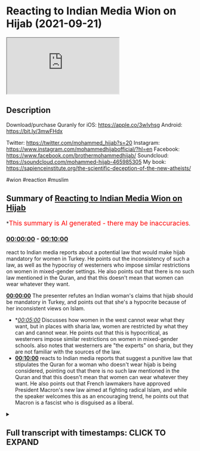 # Reacting to Indian Media Wion on Hijab (2021-09-21)

<iframe loading='lazy' src='https://www.youtube.com/embed/c_QwdFONeoQ'></iframe>

## Description

Download/purchase Quranly for iOS: https://apple.co/3wIyhsg Android: https://bit.ly/3mwFHdx

Twitter: https://twitter.com/mohammed_hijab?s=20
Instagram: https://www.instagram.com/mohammedhijabofficial/?hl=en
Facebook: https://www.facebook.com/brothermohammedhijab/
Soundcloud: https://soundcloud.com/mohammed-hijab-465985305
My book: https://sapienceinstitute.org/the-scientific-deception-of-the-new-atheists/

#wion #reaction #muslim

## Summary of [Reacting to Indian Media Wion on Hijab](https://www.youtube.com/watch?v=c_QwdFONeoQ)


*<span style="color:red; font-size:125%">This summary is AI generated - there may be inaccuracies</span>.

### [00:00:00](https://www.youtube.com/watch?v=c_QwdFONeoQ&t=0) - [00:10:00](https://www.youtube.com/watch?v=c_QwdFONeoQ&t=600)

react to Indian media reports about a potential law that would make hijab mandatory for women in Turkey. He points out the inconsistency of such a law, as well as the hypocrisy of westerners who impose similar restrictions on women in mixed-gender settings. He also points out that there is no such law mentioned in the Quran, and that this doesn't mean that women can wear whatever they want.

**[00:00:00](https://www.youtube.com/watch?v=c_QwdFONeoQ&t=0)** The presenter refutes an Indian woman's claims that hijab should be mandatory in Turkey, and points out that she's a hypocrite because of her inconsistent views on Islam.
* **[00:05:00](https://www.youtube.com/watch?v=c_QwdFONeoQ&t=300)* Discusses how women in the west cannot wear what they want, but in places with sharia law, women are restricted by what they can and cannot wear. He points out that this is hypocritical, as westerners impose similar restrictions on women in mixed-gender schools. also notes that westerners are "the experts" on sharia, but they are not familiar with the sources of the law.
* **[00:10:00](https://www.youtube.com/watch?v=c_QwdFONeoQ&t=600)** reacts to Indian media reports that suggest a punitive law that stipulates the Quran for a woman who doesn't wear hijab is being considered, pointing out that there is no such law mentioned in the Quran and that this doesn't mean that women can wear whatever they want. He also points out that French lawmakers have approved President Macron's new law aimed at fighting radical Islam, and while the speaker welcomes this as an encouraging trend, he points out that Macron is a fascist who is disguised as a liberal.

<details><summary><h2>Full transcript with timestamps: CLICK TO EXPAND</h2></summary>

[0:00:00](https://youtu.be/c_QwdFONeoQ?t=0) [Music]  
[0:00:05](https://youtu.be/c_QwdFONeoQ?t=5) go to quranilli.app inshallah the app  
[0:00:07](https://youtu.be/c_QwdFONeoQ?t=7) tracks versus pages and time spent  
[0:00:10](https://youtu.be/c_QwdFONeoQ?t=10) reading and the verses to pages function  
[0:00:12](https://youtu.be/c_QwdFONeoQ?t=12) takes you from reading a few verses a  
[0:00:14](https://youtu.be/c_QwdFONeoQ?t=14) day to a few pages a day this project is  
[0:00:17](https://youtu.be/c_QwdFONeoQ?t=17) for the real enthusiasts if there's  
[0:00:19](https://youtu.be/c_QwdFONeoQ?t=19) enough of us out there this will become  
[0:00:21](https://youtu.be/c_QwdFONeoQ?t=21) the future of quran apps and support the  
[0:00:24](https://youtu.be/c_QwdFONeoQ?t=24) project if you can inshaallah may allah  
[0:00:26](https://youtu.be/c_QwdFONeoQ?t=26) bless all of you jazakallahu  
[0:00:32](https://youtu.be/c_QwdFONeoQ?t=32) um a lot of people have been contacting  
[0:00:33](https://youtu.be/c_QwdFONeoQ?t=33) me especially from the subcontinent in  
[0:00:35](https://youtu.be/c_QwdFONeoQ?t=35) india pakistan and these kinds of  
[0:00:36](https://youtu.be/c_QwdFONeoQ?t=36) countries  
[0:00:38](https://youtu.be/c_QwdFONeoQ?t=38) masha'allah you know really appreciate  
[0:00:40](https://youtu.be/c_QwdFONeoQ?t=40) your support  
[0:00:41](https://youtu.be/c_QwdFONeoQ?t=41) um  
[0:00:42](https://youtu.be/c_QwdFONeoQ?t=42) to tell me that you know you should do a  
[0:00:44](https://youtu.be/c_QwdFONeoQ?t=44) lot more refutations of these kinds of  
[0:00:46](https://youtu.be/c_QwdFONeoQ?t=46) people like we on the the presenter that  
[0:00:47](https://youtu.be/c_QwdFONeoQ?t=47) i refuted in the previous uh  
[0:00:49](https://youtu.be/c_QwdFONeoQ?t=49) in the in the previous video i'll be  
[0:00:51](https://youtu.be/c_QwdFONeoQ?t=51) honest with you  
[0:00:52](https://youtu.be/c_QwdFONeoQ?t=52) um  
[0:00:54](https://youtu.be/c_QwdFONeoQ?t=54) she's a very easy target she was and the  
[0:00:56](https://youtu.be/c_QwdFONeoQ?t=56) entire organization were very easy and i  
[0:00:58](https://youtu.be/c_QwdFONeoQ?t=58) think to myself do these people even  
[0:01:00](https://youtu.be/c_QwdFONeoQ?t=60) think about what they're saying before  
[0:01:02](https://youtu.be/c_QwdFONeoQ?t=62) they say it because what i'm going to  
[0:01:04](https://youtu.be/c_QwdFONeoQ?t=64) present to you today  
[0:01:06](https://youtu.be/c_QwdFONeoQ?t=66) is pathetic it's really pathetic you'll  
[0:01:08](https://youtu.be/c_QwdFONeoQ?t=68) remember in the previous episode  
[0:01:10](https://youtu.be/c_QwdFONeoQ?t=70) that one of her main concerns if you  
[0:01:12](https://youtu.be/c_QwdFONeoQ?t=72) want to put it in that language  
[0:01:14](https://youtu.be/c_QwdFONeoQ?t=74) with the taliban taking control  
[0:01:16](https://youtu.be/c_QwdFONeoQ?t=76) or other countries in the in general  
[0:01:19](https://youtu.be/c_QwdFONeoQ?t=79) actually  
[0:01:20](https://youtu.be/c_QwdFONeoQ?t=80) was  
[0:01:21](https://youtu.be/c_QwdFONeoQ?t=81) um this uh women being forced to wear  
[0:01:24](https://youtu.be/c_QwdFONeoQ?t=84) hijab or head covering and so on in  
[0:01:25](https://youtu.be/c_QwdFONeoQ?t=85) afghanistan  
[0:01:27](https://youtu.be/c_QwdFONeoQ?t=87) now we'll talk about that and the  
[0:01:29](https://youtu.be/c_QwdFONeoQ?t=89) legitimacy of that or lack thereof  
[0:01:31](https://youtu.be/c_QwdFONeoQ?t=91) in a bit but before we do that i just  
[0:01:34](https://youtu.be/c_QwdFONeoQ?t=94) want you guys to see  
[0:01:37](https://youtu.be/c_QwdFONeoQ?t=97) this particular video where she's  
[0:01:39](https://youtu.be/c_QwdFONeoQ?t=99) talking about  
[0:01:41](https://youtu.be/c_QwdFONeoQ?t=101) ataturk let's see what she says not too  
[0:01:44](https://youtu.be/c_QwdFONeoQ?t=104) long ago turkey used to be a modern and  
[0:01:46](https://youtu.be/c_QwdFONeoQ?t=106) secular state an islamic republic with a  
[0:01:48](https://youtu.be/c_QwdFONeoQ?t=108) progressive approach thanks to the  
[0:01:50](https://youtu.be/c_QwdFONeoQ?t=110) policies of mustafa kamal  
[0:01:54](https://youtu.be/c_QwdFONeoQ?t=114) the father of modern day turkey a  
[0:01:56](https://youtu.be/c_QwdFONeoQ?t=116) reformer who brought his country at par  
[0:01:58](https://youtu.be/c_QwdFONeoQ?t=118) with the european world he replaced  
[0:02:01](https://youtu.be/c_QwdFONeoQ?t=121) arabic with the latin script the islamic  
[0:02:03](https://youtu.be/c_QwdFONeoQ?t=123) calendar with the western calendar  
[0:02:05](https://youtu.be/c_QwdFONeoQ?t=125) mosques were under state control faith  
[0:02:08](https://youtu.be/c_QwdFONeoQ?t=128) was a private matter christians and jews  
[0:02:10](https://youtu.be/c_QwdFONeoQ?t=130) could freely worship their gods in  
[0:02:12](https://youtu.be/c_QwdFONeoQ?t=132) turkey turkish men were forbidden from  
[0:02:14](https://youtu.be/c_QwdFONeoQ?t=134) wearing a headgear turkish women  
[0:02:16](https://youtu.be/c_QwdFONeoQ?t=136) forbidden from wearing head scarves but  
[0:02:18](https://youtu.be/c_QwdFONeoQ?t=138) the turkey of today is very different  
[0:02:21](https://youtu.be/c_QwdFONeoQ?t=141) now turkey is ruled by a leader who  
[0:02:23](https://youtu.be/c_QwdFONeoQ?t=143) wants to take his country back to its  
[0:02:25](https://youtu.be/c_QwdFONeoQ?t=145) ottoman ambitions  
[0:02:27](https://youtu.be/c_QwdFONeoQ?t=147) i was listening to this thinking is this  
[0:02:28](https://youtu.be/c_QwdFONeoQ?t=148) woman for real  
[0:02:30](https://youtu.be/c_QwdFONeoQ?t=150) is this woman for real she mentioned a  
[0:02:33](https://youtu.be/c_QwdFONeoQ?t=153) few things  
[0:02:34](https://youtu.be/c_QwdFONeoQ?t=154) the ataturk dumb in his premiership  
[0:02:38](https://youtu.be/c_QwdFONeoQ?t=158) and one of those things was that he  
[0:02:40](https://youtu.be/c_QwdFONeoQ?t=160) banned hijab  
[0:02:42](https://youtu.be/c_QwdFONeoQ?t=162) and i want to say something  
[0:02:44](https://youtu.be/c_QwdFONeoQ?t=164) the silence  
[0:02:45](https://youtu.be/c_QwdFONeoQ?t=165) is deafening  
[0:02:48](https://youtu.be/c_QwdFONeoQ?t=168) the acquiescence  
[0:02:50](https://youtu.be/c_QwdFONeoQ?t=170) is clear  
[0:02:51](https://youtu.be/c_QwdFONeoQ?t=171) and in fact the tone was encouraging  
[0:02:53](https://youtu.be/c_QwdFONeoQ?t=173) from your perspective  
[0:02:55](https://youtu.be/c_QwdFONeoQ?t=175) why when it comes to  
[0:02:57](https://youtu.be/c_QwdFONeoQ?t=177) a nationalist secularist  
[0:03:00](https://youtu.be/c_QwdFONeoQ?t=180) if your paradigm  
[0:03:02](https://youtu.be/c_QwdFONeoQ?t=182) is a liberal one  
[0:03:04](https://youtu.be/c_QwdFONeoQ?t=184) do you not comment in a negative manner  
[0:03:08](https://youtu.be/c_QwdFONeoQ?t=188) do not condemn  
[0:03:12](https://youtu.be/c_QwdFONeoQ?t=192) banning or restrictions  
[0:03:15](https://youtu.be/c_QwdFONeoQ?t=195) to clothe  
[0:03:16](https://youtu.be/c_QwdFONeoQ?t=196) to clothing especially women women's  
[0:03:18](https://youtu.be/c_QwdFONeoQ?t=198) clothing but when it comes to the  
[0:03:20](https://youtu.be/c_QwdFONeoQ?t=200) islamic discourse you do exactly that  
[0:03:24](https://youtu.be/c_QwdFONeoQ?t=204) this already reveals to me  
[0:03:26](https://youtu.be/c_QwdFONeoQ?t=206) that you are a hypocrite  
[0:03:28](https://youtu.be/c_QwdFONeoQ?t=208) you are an absolute hypocrite it's not a  
[0:03:31](https://youtu.be/c_QwdFONeoQ?t=211) matter  
[0:03:32](https://youtu.be/c_QwdFONeoQ?t=212) of moral consistency here  
[0:03:35](https://youtu.be/c_QwdFONeoQ?t=215) it is a matter of  
[0:03:37](https://youtu.be/c_QwdFONeoQ?t=217) strategic consistency  
[0:03:39](https://youtu.be/c_QwdFONeoQ?t=219) in fact you have just fell  
[0:03:42](https://youtu.be/c_QwdFONeoQ?t=222) face-first  
[0:03:44](https://youtu.be/c_QwdFONeoQ?t=224) into an intellectual ditch you're  
[0:03:46](https://youtu.be/c_QwdFONeoQ?t=226) embarrassing yourself  
[0:03:49](https://youtu.be/c_QwdFONeoQ?t=229) this is absolutely shocking  
[0:03:53](https://youtu.be/c_QwdFONeoQ?t=233) i can't believe it almost to be honest  
[0:03:55](https://youtu.be/c_QwdFONeoQ?t=235) i'm lost for words but i must say  
[0:03:58](https://youtu.be/c_QwdFONeoQ?t=238) the problem is the notion in the first  
[0:04:00](https://youtu.be/c_QwdFONeoQ?t=240) place  
[0:04:01](https://youtu.be/c_QwdFONeoQ?t=241) that a woman  
[0:04:02](https://youtu.be/c_QwdFONeoQ?t=242) in the west even  
[0:04:04](https://youtu.be/c_QwdFONeoQ?t=244) has any  
[0:04:06](https://youtu.be/c_QwdFONeoQ?t=246) or every right to wear whatever she  
[0:04:08](https://youtu.be/c_QwdFONeoQ?t=248) wants  
[0:04:09](https://youtu.be/c_QwdFONeoQ?t=249) this is a false notion  
[0:04:10](https://youtu.be/c_QwdFONeoQ?t=250) and it can be proven or disproven i  
[0:04:13](https://youtu.be/c_QwdFONeoQ?t=253) should say with the easiest  
[0:04:16](https://youtu.be/c_QwdFONeoQ?t=256) of introspection  
[0:04:17](https://youtu.be/c_QwdFONeoQ?t=257) if i say for example  
[0:04:20](https://youtu.be/c_QwdFONeoQ?t=260) if a woman wears a bikini in the bank  
[0:04:23](https://youtu.be/c_QwdFONeoQ?t=263) okay look we've been living i've been  
[0:04:25](https://youtu.be/c_QwdFONeoQ?t=265) living here all my life i'm a westerner  
[0:04:27](https://youtu.be/c_QwdFONeoQ?t=267) what's your name i don't know prakash  
[0:04:29](https://youtu.be/c_QwdFONeoQ?t=269) whatever your name is sorry to say i  
[0:04:30](https://youtu.be/c_QwdFONeoQ?t=270) don't know your name yeah but i'm a  
[0:04:32](https://youtu.be/c_QwdFONeoQ?t=272) westerner  
[0:04:33](https://youtu.be/c_QwdFONeoQ?t=273) i've been educated in the west and i've  
[0:04:35](https://youtu.be/c_QwdFONeoQ?t=275) been an educator in the west i don't  
[0:04:37](https://youtu.be/c_QwdFONeoQ?t=277) want you to worship me now please don't  
[0:04:39](https://youtu.be/c_QwdFONeoQ?t=279) worship me  
[0:04:40](https://youtu.be/c_QwdFONeoQ?t=280) okay because i know you worship  
[0:04:42](https://youtu.be/c_QwdFONeoQ?t=282) the creation  
[0:04:44](https://youtu.be/c_QwdFONeoQ?t=284) not the creator was a lot of your people  
[0:04:46](https://youtu.be/c_QwdFONeoQ?t=286) they worship the creation aside from the  
[0:04:48](https://youtu.be/c_QwdFONeoQ?t=288) creator i don't want to go to bombay and  
[0:04:50](https://youtu.be/c_QwdFONeoQ?t=290) see like a statue of the great hijab  
[0:04:52](https://youtu.be/c_QwdFONeoQ?t=292) there  
[0:04:54](https://youtu.be/c_QwdFONeoQ?t=294) muhammad the learned hijab there i don't  
[0:04:56](https://youtu.be/c_QwdFONeoQ?t=296) want to see this  
[0:04:58](https://youtu.be/c_QwdFONeoQ?t=298) so please don't worship  
[0:05:00](https://youtu.be/c_QwdFONeoQ?t=300) but i've been uneducated i've been  
[0:05:02](https://youtu.be/c_QwdFONeoQ?t=302) educated there in the west  
[0:05:04](https://youtu.be/c_QwdFONeoQ?t=304) and i've been an educator here in the  
[0:05:06](https://youtu.be/c_QwdFONeoQ?t=306) west for some time and i can tell you  
[0:05:08](https://youtu.be/c_QwdFONeoQ?t=308) from my experience and i think people  
[0:05:10](https://youtu.be/c_QwdFONeoQ?t=310) will share this experience here in the  
[0:05:12](https://youtu.be/c_QwdFONeoQ?t=312) west  
[0:05:14](https://youtu.be/c_QwdFONeoQ?t=314) and that in fact  
[0:05:15](https://youtu.be/c_QwdFONeoQ?t=315) women can't wear what they want  
[0:05:17](https://youtu.be/c_QwdFONeoQ?t=317) i mean a woman cannot wear a bikini in  
[0:05:19](https://youtu.be/c_QwdFONeoQ?t=319) the bank now she might be able to get  
[0:05:21](https://youtu.be/c_QwdFONeoQ?t=321) away with it i mean i don't think  
[0:05:22](https://youtu.be/c_QwdFONeoQ?t=322) anyone's stopping maybe the police will  
[0:05:23](https://youtu.be/c_QwdFONeoQ?t=323) come i don't know  
[0:05:24](https://youtu.be/c_QwdFONeoQ?t=324) but i can tell you for a fact that a  
[0:05:26](https://youtu.be/c_QwdFONeoQ?t=326) woman cannot wear a bikini  
[0:05:29](https://youtu.be/c_QwdFONeoQ?t=329) in a school  
[0:05:31](https://youtu.be/c_QwdFONeoQ?t=331) now if she works in a secondary school  
[0:05:33](https://youtu.be/c_QwdFONeoQ?t=333) uh she i mean i've been in schools where  
[0:05:35](https://youtu.be/c_QwdFONeoQ?t=335) women have been told not to have a lot  
[0:05:36](https://youtu.be/c_QwdFONeoQ?t=336) cleavage hanging out if she's teaching  
[0:05:38](https://youtu.be/c_QwdFONeoQ?t=338) you a 10-11 why because it will distract  
[0:05:40](https://youtu.be/c_QwdFONeoQ?t=340) the students this is very fair or you  
[0:05:43](https://youtu.be/c_QwdFONeoQ?t=343) could say a common  
[0:05:45](https://youtu.be/c_QwdFONeoQ?t=345) policy  
[0:05:46](https://youtu.be/c_QwdFONeoQ?t=346) you cannot imagine it's inconceivable  
[0:05:49](https://youtu.be/c_QwdFONeoQ?t=349) that women will wear bikinis to work in  
[0:05:51](https://youtu.be/c_QwdFONeoQ?t=351) a school or in a corporate even  
[0:05:53](https://youtu.be/c_QwdFONeoQ?t=353) corporate environments  
[0:05:56](https://youtu.be/c_QwdFONeoQ?t=356) and in fact they'll probably be sent  
[0:05:57](https://youtu.be/c_QwdFONeoQ?t=357) home  
[0:05:58](https://youtu.be/c_QwdFONeoQ?t=358) i guarantee you they'll be sent home  
[0:06:01](https://youtu.be/c_QwdFONeoQ?t=361) women that go  
[0:06:03](https://youtu.be/c_QwdFONeoQ?t=363) to corporate environments or secondary  
[0:06:05](https://youtu.be/c_QwdFONeoQ?t=365) schools or university places or  
[0:06:08](https://youtu.be/c_QwdFONeoQ?t=368) hospitals or any of those places which  
[0:06:10](https://youtu.be/c_QwdFONeoQ?t=370) are  
[0:06:11](https://youtu.be/c_QwdFONeoQ?t=371) we're talking about tens of millions of  
[0:06:12](https://youtu.be/c_QwdFONeoQ?t=372) women here just in the uk a population  
[0:06:14](https://youtu.be/c_QwdFONeoQ?t=374) of i don't know 70 something million  
[0:06:17](https://youtu.be/c_QwdFONeoQ?t=377) they will be sent home if they wear  
[0:06:19](https://youtu.be/c_QwdFONeoQ?t=379) those clothes they have uniform they  
[0:06:20](https://youtu.be/c_QwdFONeoQ?t=380) have to wear  
[0:06:22](https://youtu.be/c_QwdFONeoQ?t=382) and it will be seen as inappropriate  
[0:06:24](https://youtu.be/c_QwdFONeoQ?t=384) and public exposure  
[0:06:27](https://youtu.be/c_QwdFONeoQ?t=387) but why can the same woman  
[0:06:29](https://youtu.be/c_QwdFONeoQ?t=389) go to a beach and wear the bikini and  
[0:06:31](https://youtu.be/c_QwdFONeoQ?t=391) there's no issue i mean who gets to set  
[0:06:33](https://youtu.be/c_QwdFONeoQ?t=393) these guidelines have you ever thought  
[0:06:34](https://youtu.be/c_QwdFONeoQ?t=394) about it have you ever thought about who  
[0:06:37](https://youtu.be/c_QwdFONeoQ?t=397) gets to set these societal conventions  
[0:06:40](https://youtu.be/c_QwdFONeoQ?t=400) why is it acceptable in the beach but  
[0:06:42](https://youtu.be/c_QwdFONeoQ?t=402) and  
[0:06:43](https://youtu.be/c_QwdFONeoQ?t=403) it's not and on the roadsides or in a  
[0:06:45](https://youtu.be/c_QwdFONeoQ?t=405) park but it's not acceptable in a bank  
[0:06:47](https://youtu.be/c_QwdFONeoQ?t=407) or a hospital or in a school  
[0:06:50](https://youtu.be/c_QwdFONeoQ?t=410) you could give me a reason you tell me  
[0:06:52](https://youtu.be/c_QwdFONeoQ?t=412) well because one will cause a  
[0:06:53](https://youtu.be/c_QwdFONeoQ?t=413) distraction  
[0:06:54](https://youtu.be/c_QwdFONeoQ?t=414) okay  
[0:06:55](https://youtu.be/c_QwdFONeoQ?t=415) well maybe if if wearing such clothing  
[0:06:59](https://youtu.be/c_QwdFONeoQ?t=419) causes a distraction the question is at  
[0:07:02](https://youtu.be/c_QwdFONeoQ?t=422) what point does it stop causing a  
[0:07:03](https://youtu.be/c_QwdFONeoQ?t=423) distraction  
[0:07:05](https://youtu.be/c_QwdFONeoQ?t=425) and where does the line where is the  
[0:07:07](https://youtu.be/c_QwdFONeoQ?t=427) line drawn what a woman where is the  
[0:07:09](https://youtu.be/c_QwdFONeoQ?t=429) miniskirt in a corporate environment  
[0:07:10](https://youtu.be/c_QwdFONeoQ?t=430) doesn't that cause some kind of  
[0:07:11](https://youtu.be/c_QwdFONeoQ?t=431) distraction are the hormones hormone  
[0:07:14](https://youtu.be/c_QwdFONeoQ?t=434) levels of men  
[0:07:15](https://youtu.be/c_QwdFONeoQ?t=435) that much drastically different  
[0:07:18](https://youtu.be/c_QwdFONeoQ?t=438) or that the behavior of such men will be  
[0:07:20](https://youtu.be/c_QwdFONeoQ?t=440) completely different  
[0:07:21](https://youtu.be/c_QwdFONeoQ?t=441) in corporate environments to hospitals  
[0:07:24](https://youtu.be/c_QwdFONeoQ?t=444) to to this but who gets to who gets to  
[0:07:26](https://youtu.be/c_QwdFONeoQ?t=446) sorry to say  
[0:07:28](https://youtu.be/c_QwdFONeoQ?t=448) set those cultural conventions  
[0:07:30](https://youtu.be/c_QwdFONeoQ?t=450) i tell you gets to do it for the most  
[0:07:32](https://youtu.be/c_QwdFONeoQ?t=452) part  
[0:07:33](https://youtu.be/c_QwdFONeoQ?t=453) white men  
[0:07:34](https://youtu.be/c_QwdFONeoQ?t=454) and once again  
[0:07:36](https://youtu.be/c_QwdFONeoQ?t=456) well when i'm saying that maybe you've  
[0:07:38](https://youtu.be/c_QwdFONeoQ?t=458) already jumped into prostration but  
[0:07:39](https://youtu.be/c_QwdFONeoQ?t=459) before you do get back up  
[0:07:41](https://youtu.be/c_QwdFONeoQ?t=461) get back up  
[0:07:44](https://youtu.be/c_QwdFONeoQ?t=464) listen to what i'm saying  
[0:07:46](https://youtu.be/c_QwdFONeoQ?t=466) white men maybe white women as well yeah  
[0:07:47](https://youtu.be/c_QwdFONeoQ?t=467) the feminist movement has had a huge  
[0:07:49](https://youtu.be/c_QwdFONeoQ?t=469) i would say influence as well  
[0:07:52](https://youtu.be/c_QwdFONeoQ?t=472) but why should we follow those  
[0:07:53](https://youtu.be/c_QwdFONeoQ?t=473) regulations  
[0:07:55](https://youtu.be/c_QwdFONeoQ?t=475) they are legally enforceable  
[0:07:57](https://youtu.be/c_QwdFONeoQ?t=477) organizationally enforceable  
[0:07:59](https://youtu.be/c_QwdFONeoQ?t=479) structurally enforceable institutionally  
[0:08:02](https://youtu.be/c_QwdFONeoQ?t=482) enforceable so many times  
[0:08:04](https://youtu.be/c_QwdFONeoQ?t=484) and so you can't say women can wear what  
[0:08:06](https://youtu.be/c_QwdFONeoQ?t=486) they want in the west they can't that's  
[0:08:08](https://youtu.be/c_QwdFONeoQ?t=488) that's that is a misnomer  
[0:08:10](https://youtu.be/c_QwdFONeoQ?t=490) that is a that is fallacious reasoning  
[0:08:13](https://youtu.be/c_QwdFONeoQ?t=493) that is wrong legalistically false  
[0:08:16](https://youtu.be/c_QwdFONeoQ?t=496) john stuart mill himself  
[0:08:18](https://youtu.be/c_QwdFONeoQ?t=498) he had limits with the father of social  
[0:08:20](https://youtu.be/c_QwdFONeoQ?t=500) liberalism he said people having sex in  
[0:08:22](https://youtu.be/c_QwdFONeoQ?t=502) the roadside should be banned  
[0:08:24](https://youtu.be/c_QwdFONeoQ?t=504) fortunately mexico didn't take his  
[0:08:26](https://youtu.be/c_QwdFONeoQ?t=506) advice but that's another story for  
[0:08:27](https://youtu.be/c_QwdFONeoQ?t=507) another day  
[0:08:29](https://youtu.be/c_QwdFONeoQ?t=509) the point i'm making to you is what is  
[0:08:32](https://youtu.be/c_QwdFONeoQ?t=512) that much different  
[0:08:34](https://youtu.be/c_QwdFONeoQ?t=514) the only difference is in the type of  
[0:08:36](https://youtu.be/c_QwdFONeoQ?t=516) clothing  
[0:08:38](https://youtu.be/c_QwdFONeoQ?t=518) well you might say well it's actually  
[0:08:39](https://youtu.be/c_QwdFONeoQ?t=519) more coverage you know the islamic  
[0:08:41](https://youtu.be/c_QwdFONeoQ?t=521) garment  
[0:08:42](https://youtu.be/c_QwdFONeoQ?t=522) but when girls go to girls schools or  
[0:08:44](https://youtu.be/c_QwdFONeoQ?t=524) even mixed schools  
[0:08:45](https://youtu.be/c_QwdFONeoQ?t=525) or even boys go to such schools they are  
[0:08:47](https://youtu.be/c_QwdFONeoQ?t=527) told what to wear  
[0:08:49](https://youtu.be/c_QwdFONeoQ?t=529) ex by color  
[0:08:51](https://youtu.be/c_QwdFONeoQ?t=531) that you know even the color they have  
[0:08:52](https://youtu.be/c_QwdFONeoQ?t=532) to if you don't have the tyre you go  
[0:08:54](https://youtu.be/c_QwdFONeoQ?t=534) back home what do you mean what do you  
[0:08:56](https://youtu.be/c_QwdFONeoQ?t=536) mean you go back home if you don't have  
[0:08:57](https://youtu.be/c_QwdFONeoQ?t=537) a tie  
[0:08:58](https://youtu.be/c_QwdFONeoQ?t=538) isn't that restricting what you wear you  
[0:09:00](https://youtu.be/c_QwdFONeoQ?t=540) can't wear what you want this is a  
[0:09:02](https://youtu.be/c_QwdFONeoQ?t=542) misnomer what country do you think this  
[0:09:04](https://youtu.be/c_QwdFONeoQ?t=544) is do you think  
[0:09:05](https://youtu.be/c_QwdFONeoQ?t=545) where do you think we are living in the  
[0:09:06](https://youtu.be/c_QwdFONeoQ?t=546) nudest place the west is a new this  
[0:09:08](https://youtu.be/c_QwdFONeoQ?t=548) place this is a huge misconception  
[0:09:11](https://youtu.be/c_QwdFONeoQ?t=551) so that's the first thing i want to say  
[0:09:13](https://youtu.be/c_QwdFONeoQ?t=553) the second thing is clear your hypocrisy  
[0:09:15](https://youtu.be/c_QwdFONeoQ?t=555) is very clear  
[0:09:17](https://youtu.be/c_QwdFONeoQ?t=557) why do you allow  
[0:09:18](https://youtu.be/c_QwdFONeoQ?t=558) girls to be segregated in girl schools  
[0:09:20](https://youtu.be/c_QwdFONeoQ?t=560) in olympic events for them to have  
[0:09:22](https://youtu.be/c_QwdFONeoQ?t=562) designated uh uniform all of these  
[0:09:25](https://youtu.be/c_QwdFONeoQ?t=565) things legally enforceable in in  
[0:09:28](https://youtu.be/c_QwdFONeoQ?t=568) organizations and institutes but when  
[0:09:29](https://youtu.be/c_QwdFONeoQ?t=569) the taliban do it with a different or  
[0:09:31](https://youtu.be/c_QwdFONeoQ?t=571) these guys do or whoever doesn't you're  
[0:09:33](https://youtu.be/c_QwdFONeoQ?t=573) thinking this is so much it's so weird  
[0:09:35](https://youtu.be/c_QwdFONeoQ?t=575) it's not that it's not to be honest with  
[0:09:36](https://youtu.be/c_QwdFONeoQ?t=576) you it's not that weird it's very  
[0:09:37](https://youtu.be/c_QwdFONeoQ?t=577) similar to what you guys already impose  
[0:09:39](https://youtu.be/c_QwdFONeoQ?t=579) but it's just in a different format  
[0:09:41](https://youtu.be/c_QwdFONeoQ?t=581) it's all it is it's in a different  
[0:09:42](https://youtu.be/c_QwdFONeoQ?t=582) format  
[0:09:44](https://youtu.be/c_QwdFONeoQ?t=584) now the question is now a sharia  
[0:09:46](https://youtu.be/c_QwdFONeoQ?t=586) question  
[0:09:48](https://youtu.be/c_QwdFONeoQ?t=588) since you you're the expert in sharia of  
[0:09:50](https://youtu.be/c_QwdFONeoQ?t=590) course yeah  
[0:09:51](https://youtu.be/c_QwdFONeoQ?t=591) you didn't know what the massage of  
[0:09:52](https://youtu.be/c_QwdFONeoQ?t=592) sharia were but you're the expert which  
[0:09:55](https://youtu.be/c_QwdFONeoQ?t=595) means the the sources of sharia the  
[0:09:57](https://youtu.be/c_QwdFONeoQ?t=597) point is  
[0:09:58](https://youtu.be/c_QwdFONeoQ?t=598) what happens in a sharia state is there  
[0:10:00](https://youtu.be/c_QwdFONeoQ?t=600) any had punitive law that stipulates the  
[0:10:02](https://youtu.be/c_QwdFONeoQ?t=602) quran  
[0:10:03](https://youtu.be/c_QwdFONeoQ?t=603) for a woman who doesn't wear hijab  
[0:10:05](https://youtu.be/c_QwdFONeoQ?t=605) there's no such heart actually mentioned  
[0:10:08](https://youtu.be/c_QwdFONeoQ?t=608) that doesn't mean to say they can wear  
[0:10:09](https://youtu.be/c_QwdFONeoQ?t=609) what they want  
[0:10:10](https://youtu.be/c_QwdFONeoQ?t=610) because the quran states  
[0:10:17](https://youtu.be/c_QwdFONeoQ?t=617) that's not for a muslim man or a muslim  
[0:10:19](https://youtu.be/c_QwdFONeoQ?t=619) woman if allah and the messenger have  
[0:10:21](https://youtu.be/c_QwdFONeoQ?t=621) chosen something for them to have any  
[0:10:22](https://youtu.be/c_QwdFONeoQ?t=622) choice in the matter because if you  
[0:10:24](https://youtu.be/c_QwdFONeoQ?t=624) really are a muslim muslim someone who  
[0:10:27](https://youtu.be/c_QwdFONeoQ?t=627) is submitting to allah you believe that  
[0:10:29](https://youtu.be/c_QwdFONeoQ?t=629) this religion is from god then this is  
[0:10:31](https://youtu.be/c_QwdFONeoQ?t=631) this this is the godly uniform if you  
[0:10:33](https://youtu.be/c_QwdFONeoQ?t=633) like  
[0:10:34](https://youtu.be/c_QwdFONeoQ?t=634) if you don't want to be a muslim if  
[0:10:35](https://youtu.be/c_QwdFONeoQ?t=635) you're not muslim  
[0:10:42](https://youtu.be/c_QwdFONeoQ?t=642) there's no compulsion religion but this  
[0:10:44](https://youtu.be/c_QwdFONeoQ?t=644) verse is for non-muslims as for muslims  
[0:10:46](https://youtu.be/c_QwdFONeoQ?t=646) is these are our guidelines why why are  
[0:10:49](https://youtu.be/c_QwdFONeoQ?t=649) our guidelines so foreign and your  
[0:10:51](https://youtu.be/c_QwdFONeoQ?t=651) guidelines so  
[0:10:53](https://youtu.be/c_QwdFONeoQ?t=653) the ones that we should all follow you  
[0:10:54](https://youtu.be/c_QwdFONeoQ?t=654) haven't even given us reasons  
[0:10:57](https://youtu.be/c_QwdFONeoQ?t=657) do you not see the patheticness of your  
[0:10:59](https://youtu.be/c_QwdFONeoQ?t=659) you're pathetic  
[0:11:01](https://youtu.be/c_QwdFONeoQ?t=661) you haven't even argued for your case  
[0:11:04](https://youtu.be/c_QwdFONeoQ?t=664) so i say  
[0:11:07](https://youtu.be/c_QwdFONeoQ?t=667) this is a really weak approach the  
[0:11:08](https://youtu.be/c_QwdFONeoQ?t=668) second thing is i want to  
[0:11:10](https://youtu.be/c_QwdFONeoQ?t=670) also point  
[0:11:11](https://youtu.be/c_QwdFONeoQ?t=671) to the fact that when it comes to  
[0:11:13](https://youtu.be/c_QwdFONeoQ?t=673) religious freedoms  
[0:11:15](https://youtu.be/c_QwdFONeoQ?t=675) your colleague  
[0:11:18](https://youtu.be/c_QwdFONeoQ?t=678) look what she says about  
[0:11:19](https://youtu.be/c_QwdFONeoQ?t=679) encouraging of macron and his policies  
[0:11:22](https://youtu.be/c_QwdFONeoQ?t=682) which are anti-muslim  
[0:11:24](https://youtu.be/c_QwdFONeoQ?t=684) and once again one of the policies is to  
[0:11:27](https://youtu.be/c_QwdFONeoQ?t=687) restrict women's dress code but let's  
[0:11:28](https://youtu.be/c_QwdFONeoQ?t=688) see what your your colleague says about  
[0:11:30](https://youtu.be/c_QwdFONeoQ?t=690) this  
[0:11:33](https://youtu.be/c_QwdFONeoQ?t=693) we start off with the latest coming in  
[0:11:34](https://youtu.be/c_QwdFONeoQ?t=694) from france where the lawmakers have now  
[0:11:37](https://youtu.be/c_QwdFONeoQ?t=697) approved president emmanuel macron's new  
[0:11:39](https://youtu.be/c_QwdFONeoQ?t=699) law that proposes to fight radical  
[0:11:42](https://youtu.be/c_QwdFONeoQ?t=702) islamism  
[0:11:43](https://youtu.be/c_QwdFONeoQ?t=703) the law aims to strengthen oversight of  
[0:11:46](https://youtu.be/c_QwdFONeoQ?t=706) mosques schools and sports clubs to  
[0:11:49](https://youtu.be/c_QwdFONeoQ?t=709) safeguard france from radical islamists  
[0:11:51](https://youtu.be/c_QwdFONeoQ?t=711) so once again here look at this  
[0:11:53](https://youtu.be/c_QwdFONeoQ?t=713) encouraging tone when it comes to whom  
[0:11:56](https://youtu.be/c_QwdFONeoQ?t=716) when it comes to the secular republican  
[0:11:59](https://youtu.be/c_QwdFONeoQ?t=719) macron  
[0:12:01](https://youtu.be/c_QwdFONeoQ?t=721) it's not that you're liberal by the way  
[0:12:03](https://youtu.be/c_QwdFONeoQ?t=723) you're not liberal  
[0:12:04](https://youtu.be/c_QwdFONeoQ?t=724) you might call yourself liberal  
[0:12:07](https://youtu.be/c_QwdFONeoQ?t=727) but you're disguising fascism with  
[0:12:10](https://youtu.be/c_QwdFONeoQ?t=730) liberalism quite similar to hitler quite  
[0:12:12](https://youtu.be/c_QwdFONeoQ?t=732) similar to your president actually modi  
[0:12:14](https://youtu.be/c_QwdFONeoQ?t=734) the bastard  
[0:12:16](https://youtu.be/c_QwdFONeoQ?t=736) yes the bastard  
[0:12:17](https://youtu.be/c_QwdFONeoQ?t=737) the one who's allowing all of these  
[0:12:18](https://youtu.be/c_QwdFONeoQ?t=738) things to happen with minorities in his  
[0:12:20](https://youtu.be/c_QwdFONeoQ?t=740) uh in his country  
[0:12:22](https://youtu.be/c_QwdFONeoQ?t=742) this individual here  
[0:12:24](https://youtu.be/c_QwdFONeoQ?t=744) you are  
[0:12:26](https://youtu.be/c_QwdFONeoQ?t=746) exposed already as an individual  
[0:12:28](https://youtu.be/c_QwdFONeoQ?t=748) and the proof is in the pudding because  
[0:12:30](https://youtu.be/c_QwdFONeoQ?t=750) if had you not been a fascistic person  
[0:12:32](https://youtu.be/c_QwdFONeoQ?t=752) at least an inclination  
[0:12:34](https://youtu.be/c_QwdFONeoQ?t=754) then you would have some kind of liberal  
[0:12:36](https://youtu.be/c_QwdFONeoQ?t=756) consistency which you don't and i have  
[0:12:38](https://youtu.be/c_QwdFONeoQ?t=758) nothing else to say to you you're  
[0:12:40](https://youtu.be/c_QwdFONeoQ?t=760) finished good night  
[0:12:52](https://youtu.be/c_QwdFONeoQ?t=772) you  
</details>